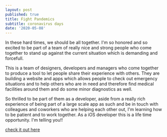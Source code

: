 ```yaml
---
layout: post
published: true
title: Fight Pandemics
subtitle: coronavirus days
date: '2020-05-08'
---
```



In these hard times, we should be all together. I'm so honored and so excited to be part of a team of really nice and strong people who come together to stand up against the current situation which is demanding and forcefull. 

This is a team of designers, developers and managers who come together to produce a tool to let people share their experience with others. They are building a website and apps which allows people to check out emergency situations and to help others who are in need and therefore find medical facilities around them and do some minor diagnostics as well. 

So thrilled to be part of them as a developer, aside from a really rich experience of being part of a large scale app as such and be in touch with colleagues and coworkers who are helping each other out, I'm learning how to be patient and to work together. As a iOS developer this is a life time opportunity. I'm telling you!!

[check it out here](https://github.com/FightPandemics)
